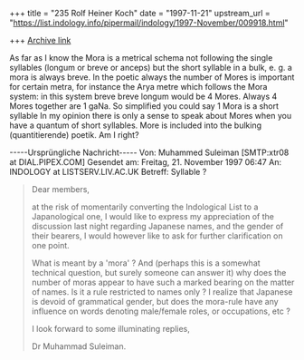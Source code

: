+++
title = "235 Rolf Heiner Koch"
date = "1997-11-21"
upstream_url = "https://list.indology.info/pipermail/indology/1997-November/009918.html"

+++
[Archive link](https://list.indology.info/pipermail/indology/1997-November/009918.html)

As far as I know the Mora is a metrical schema not following the single 
syllables (longum or breve or anceps) but the short syllable in a bulk, e. 
g. a mora is always breve. In the poetic always the number of Mores is 
important for certain metra, for instance the Arya metre which follows the 
Mora system: in this system  breve breve longum would be 4 Mores. Always 4 
Mores together are 1 gaNa.
So simplified  you could say 1 Mora is a short syllable
In my opinion there is only a sense to speak about Mores when you have a 
quantum of short syllables. More is included into the bulking 
(quantitierende) poetik.
Am I right?


-----Ursprüngliche Nachricht-----
Von:    Muhammed Suleiman [SMTP:xtr08 at DIAL.PIPEX.COM]
Gesendet am:    Freitag, 21. November 1997 06:47
An:     INDOLOGY at LISTSERV.LIV.AC.UK
Betreff:        Syllable ?

>
> Dear  members,
>
> at the risk of momentarily converting the Indological List to a
> Japanological one, I would like to express my appreciation of the
> discussion last night regarding Japanese names, and the gender of their
> bearers, I would however like to ask for further clarification on one
> point.
>
> What is meant by a 'mora' ? And (perhaps this is a somewhat technical
> question, but surely someone can answer it) why does the number of moras
> appear to have such a marked bearing on the matter of names. Is it a rule
> restricted to names only ? I realize that Japanese is devoid of
grammatical
> gender, but does the mora-rule have any influence on words denoting
> male/female roles, or occupations, etc ?
>
> I look forward to some illuminating replies,
>
> Dr Muhammad Suleiman.



